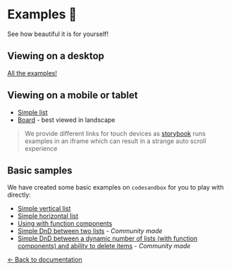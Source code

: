 # Examples 🎉

See how beautiful it is for yourself!

## Viewing on a desktop

[All the examples!](https://react-forked-dnd.netlify.com)

## Viewing on a mobile or tablet

- [Simple list](https://react-forked-dnd.netlify.com/iframe.html?id=single-vertical-list--basic)
- [Board](https://react-forked-dnd.netlify.com/iframe.html?id=board--simple) - best viewed in landscape

> We provide different links for touch devices as [storybook](https://github.com/storybooks/storybook) runs examples in an iframe which can result in a strange auto scroll experience

## Basic samples

We have created some basic examples on `codesandbox` for you to play with directly:

- [Simple vertical list](https://codesandbox.io/s/k260nyxq9v)
- [Simple horizontal list](https://codesandbox.io/s/mmrp44okvj)
- [Using with function components](https://codesandbox.io/s/zqwz5n5p9x)
- [Simple DnD between two lists](https://codesandbox.io/s/ql08j35j3q) - _Community made_
- [Simple DnD between a dynamic number of lists (with function components) and ability to delete items](https://codesandbox.io/s/-w5szl) - _Community made_

[← Back to documentation](/README.md#documentation-)

